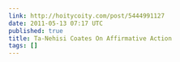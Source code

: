 ```yaml
---
link: http://hoitycoity.com/post/5444991127
date: 2011-05-13 07:17 UTC
published: true
title: Ta-Nehisi Coates On Affirmative Action
tags: []
---
```



